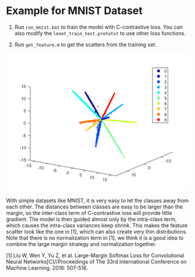 # Example for MNIST Dataset

1. Run `run_mnist.bat` to train the model with C-contrastive loss. You can also modify the `lenet_train_test.prototxt` to use other loss functions.

2. Run `get_feature.m` to get the scatters from the training set.

![scatter](scatter.png)

With simple datasets like MNIST, it is very easy to let the classes away from each other. The distances between classes are easy to be larger than the margin, so the inter-class term of C-contrastive loss will provide little gradient. The model is then guided almost only by the intra-class term, which causes the intra-class variances keep shrink. This makes the feature scatter look like the one in [1], which can also create very thin distributions. Note that there is no normalization term in [1], we think it is a good idea to combine the large margin strategy and normalization together.

[1] Liu W, Wen Y, Yu Z, et al. Large-Margin Softmax Loss for Convolutional Neural Networks[C]//Proceedings of The 33rd International Conference on Machine Learning. 2016: 507-516.
